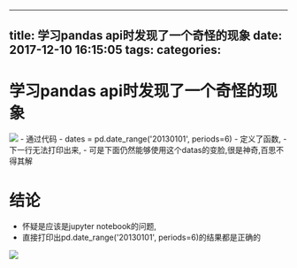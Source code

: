 
---
title: 学习pandas api时发现了一个奇怪的现象
date: 2017-12-10 16:15:05
tags:
categories:
---
# 学习pandas api时发现了一个奇怪的现象
<img src="http://pic.victor123.cn/17-12-10/542730.jpg">
- 通过代码
- dates = pd.date_range('20130101', periods=6)
- 定义了函数,
- 下一行无法打印出来,
- 可是下面仍然能够使用这个datas的变脸,很是神奇,百思不得其解

# 结论
- 怀疑是应该是jupyter notebook的问题,
- 直接打印出pd.date_range('20130101', periods=6)的结果都是正确的
<img src="http://pic.victor123.cn/17-12-10/27955116.jpg">